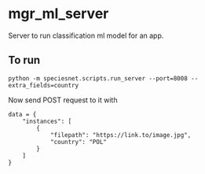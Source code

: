 # mgr_ml_server
Server to run classification ml model for an app.

## To run
```
python -m speciesnet.scripts.run_server --port=8008 --extra_fields=country
```

Now send POST request to it with

```
data = {
    "instances": [
        {
            "filepath": "https://link.to/image.jpg",
            "country": "POL"
        }
    ]
}
```
